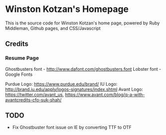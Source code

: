 # Winston Kotzan's Homepage

This is the source code for Winston Kotzan's home page, powered by Ruby Middleman, Github pages, and CSS/Javascript


## Credits

### Resume Page
Ghostbusters font - http://www.dafont.com/ghostbusters.font
Lobster font - Google Fonts

Purdue Logo: https://www.purdue.edu/brand/
IU Logo: http://brand.iu.edu/apply/logos-signatures/index.shtml
Avant Logo: https://twitter.com/avant_us, https://www.avant.com/blog/q-a-with-avantcredits-cfo-suk-shah/

## TODO
* Fix Ghostbuster font issue on IE by converting TTF to OTF